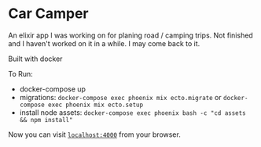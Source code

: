 # Car Camper

An elixir app I was working on for planing road / camping trips. Not finished and I haven't worked on it in a while. I may come back to it.

Built with docker

To Run:
 * docker-compose up
 * migrations: `docker-compose exec phoenix mix ecto.migrate` or `docker-compose exec phoenix mix ecto.setup`
 * install node assets: `docker-compose exec phoenix bash -c "cd assets && npm install"`

Now you can visit [`localhost:4000`](http://localhost:4000) from your browser.
